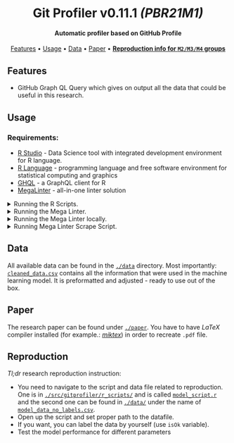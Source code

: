 <h1 align="center">
  <br>
  Git Profiler <b>v0.11.1</b> <i>(PBR21M1)</i>
  <br>
</h1>

<h4 align="center">Automatic profiler based on GitHub Profile</h4>

<p align="center">
  <a href="#features">Features</a> •
  <a href="#usage">Usage</a> •
  <a href="#data">Data</a> •
  <a href="#planned">Paper</a> •
  <a href="#reproduction"><b>Reproduction info for <code>M2/M3/M4</code> groups</b></a>
</p>

## **Features**

- GitHub Graph QL Query which gives on output all the data that could be useful in this research.

## **Usage**

### Requirements:

- [R Studio](https://www.rstudio.com/) - Data Science tool with integrated development environment for R language.
- [R Language](https://www.r-project.org/) - programming language and free software environment for statistical computing and graphics
- [GHQL](https://github.com/ropensci/ghql) - a GraphQL client for R
- [MegaLinter](https://github.com/nvuillam/mega-linter) - all-in-one linter solution

<details>
  <summary>Running the R Scripts.</summary>

---

### Running:

Launching New Project.

<img src="./docs/img/readme/loading_project.png" alt="Launching New Project in R Studio" width="850"/>

Navigating to directory containing scripts (`./src/gitprofiler/r_scripts/`).

<img src="./docs/img/readme/scripts_source_dir.gif" alt="Navigating to R Scripts directory" width="850"/>

Open one of the scripts. You have to modify line `10`, which holds the **GitHub Token** value. You can generate one via [Personal Access Token Page](https://github.com/settings/tokens/new).

<img src="./docs/img/readme/generating_github_token.gif" alt="Generating new Personal GitHub Access Token" width="850"/>

After generating one, replace the string `token <- "`**`<token>`**`"` in order to be able to access GitHub Graph QL.

<img src="./docs/img/readme/inserting_private_token.png" alt="Inserting Private Token" width="850"/>

Console Window when running the Query (`v0.1.0`).

<img src="./docs/img/readme/running_query_v0_1_0.gif" alt="Running Query v0.1.0" width="850"/>

**Results** can be found in the _Environment_ tab on the right pane.

<img src="./docs/img/readme/query_results_v0_1_0.png" alt="Query Results v0.1.0" width="850"/>

</details>

<details>
  <summary>Running the Mega Linter.</summary>

---

### Current State

At this moment we are investigating incorporating **docker** into the project so we could make use of the **Mega Linter** locally. As of `v0.1.0` we tested it through [GitHub CI](https://docs.github.com/en/actions/guides/about-continuous-integration).

### Setup & Run

Choose any repository of yours and clone it to your machine using [`git clone`](https://git-scm.com/docs/git-clone) command. Then proceed:

```cmd
cd <your_project_name>
mkdir .github && cd .github
mkdir workflows && cd workflows
notepad mega-linter.yml
```

Then paste this code snippet below and save the file.

```yaml
name: Mega-Linter

on:
  push:
  pull_request:
    branches: [master, main]

jobs:
  cancel_duplicates:
    name: Cancel duplicate jobs
    runs-on: ubuntu-latest
    steps:
      - uses: fkirc/skip-duplicate-actions@master
        with:
          github_token: ${{ secrets.PAT || secrets.GITHUB_TOKEN }}

  build:
    name: Mega-Linter
    runs-on: ubuntu-latest
    steps:
      - name: Checkout Code
        uses: actions/checkout@v2
        with:
          token: ${{ secrets.PAT || secrets.GITHUB_TOKEN }}
          fetch-depth: 0
      - name: Mega-Linter
        id: ml
        uses: nvuillam/mega-linter@v4
        env:
          VALIDATE_ALL_CODEBASE: ${{ github.event_name == 'push' && github.ref == 'refs/heads/master' }}
          GITHUB_TOKEN: ${{ secrets.GITHUB_TOKEN }}
      - name: Archive production artifacts
        if: ${{ success() }} || ${{ failure() }}
        uses: actions/upload-artifact@v2
        with:
          name: Mega-Linter reports
          path: |
            report
            mega-linter.log
```

Lastly, push the new workflow into your Remote GitHub Repository with

```bash
git add .
git commit -m "MegaLinter"
git push -f
```

Now, you can open your project through a web browser and navigate to _"Actions"_ tab. You should see the Mega Linter job.

<img src="./docs/img/readme/mega_linter_job.png" alt="Mega Linter Job visible through GitHub CI" width="850"/>

Here's an example result from Mega Linter.

<img src="./docs/img/readme/mega_linter_results.png" alt="Mega Linter Results Table" width="850"/>

</details>

<details>
  <summary>Running the Mega Linter locally.</summary>

---

## Requirements

**Important Notice:** Mega Linter is super-heavy in terms of required storage (**`40GB+`**).

As a prerequisite - you have to have [Docker](https://www.docker.com/products/docker-desktop) installed on your computer.

> Windows

First, download the [Linux Kernel Update Package](https://docs.microsoft.com/pl-pl/windows/wsl/install-win10#step-4---download-the-linux-kernel-update-package). It is necessary for Docker to work on your machine. Then, download the Docker [executable installer](https://www.docker.com/products/docker-desktop) and install it just like any other application. Restart is mandatory after the installation.

> Unix

Depending on the version of your distro, something analogous to this command should do the job:

```sh
sudo apt-get install docker-ce docker-ce-cli containerd.io
```

## Running

If you have Docker already installed:

- clone fresh copy of desired repository which you would like to examine using [`git clone`](https://git-scm.com/docs/git-clone) command.
- navigate to the repository
- run this command: `npx mega-linter-runner --flavor all -e 'ENABLE=,DOCKERFILE,MARKDOWN,YAML' -e 'SHOW_ELAPSED_TIME=true'`

New directory should be created in the repository called `reports`.

</details>

<details>
  <summary>Running Mega Linter Scrape Script.</summary>

---

## Requirements

As a prerequisite - you have to have [Python](https://www.python.org/downloads/) installed on your computer. The script has been written with [Python 3.9.4](https://www.python.org/downloads/release/python-394/).

## Running

Navigate to the [`/src/gitprofiler/py_scripts/`](./src/gitprofiler/py_scripts) directory. Add your output log file _(you can generate the output log by appending ` > output.txt` to the command which redirects the standard output stream into text file)_ into this directory and then open up console and type in:

```sh
python scrape.py -f output.txt
```

This will generate `output.json` file (in the same directory) which will contain logs in `json` format as list where under each index one can find dictionary:

```python
{
  "language": str,
  "linter": str,
  "files": int or str,  # amount of detected files in given language by linter
  "fixed": int,         # amount of fixed errors automatically by linter
  "errors": int         # amount of errors that could not be fixed by linter
},
```

or

```python
{
  "language": str,
  "files": int,                      # amount of detected files in given language by linter
  "lines": int,                      # amount of detected lines in a given language
  "tokens": int,                     # amount of detected tokens ("chars") in a given language
  "clones": int,
  "duplicate_lines_num": int,
  "duplicate_lines_percent": float,
  "duplicate_tokens_num": int,
  "duplicate_tokens_percent": float
},
```

</details>

## **Data**

All available data can be found in the [`./data`](./data/) directory. Most importantly: [`cleaned_data.csv`](./data/cleaned_data.csv) contains all the information that were used in the machine learning model. It is preformatted and adjusted - ready to use out of the box.

## **Paper**

The research paper can be found under [`./paper`](./paper). You have to have _LaTeX_ compiler installed (for example.: [_miktex_](https://miktex.org/)) in order to recreate `.pdf` file.

## **Reproduction**

_Tl;dr_ research reproduction instruction:

- You need to navigate to the script and data file related to reproduction. One is in [`./src/gitprofiler/r_scripts/`](./src/gitprofiler/r_scripts/) and is called [`model_script.r`](./src/gitprofiler/r_scripts/model_script.r) and the second one can be found in [`./data/`](./data) under the name of [`model_data_no_labels.csv`](./data/model_data_no_labels.csv).
- Open up the script and set proper path to the datafile.
- If you want, you can label the data by yourself (use `isOk` variable).
- Test the model performance for different parameters

